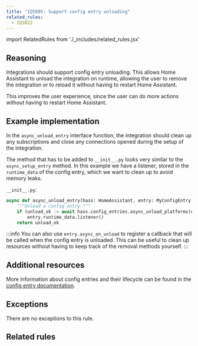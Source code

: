 ```yaml
---
title: "IQS005: Support config entry unloading"
related_rules:
  - IQS022
---
```

import RelatedRules from './_includes/related_rules.jsx'

## Reasoning

Integrations should support config entry unloading.
This allows Home Assistant to unload the integration on runtime, allowing the user to remove the integration or to reload it without having to restart Home Assistant.

This improves the user experience, since the user can do more actions without having to restart Home Assistant.

## Example implementation

In the `async_unload_entry` interface function, the integration should clean up any subscriptions and close any connections opened during the setup of the integration.

The method that has to be added to `__init__.py` looks very similar to the `async_setup_entry` method.
In this example we have a listener, stored in the `runtime_data` of the config entry, which we want to clean up to avoid memory leaks.

`__init__.py`:
```python showLineNumbers
async def async_unload_entry(hass: HomeAssistant, entry: MyConfigEntry) -> bool:
    """Unload a config entry."""
    if (unload_ok := await hass.config_entries.async_unload_platforms(entry, PLATFORMS))
        entry.runtime_data.listener()
    return unload_ok
```

:::info
You can also use `entry.async_on_unload` to register a callback that will be called when the config entry is unloaded.
This can be useful to clean up resources without having to keep track of the removal methods yourself.
:::

## Additional resources

More information about config entries and their lifecycle can be found in the [config entry documentation](../../../config_entries_index).

## Exceptions

There are no exceptions to this rule.

## Related rules

<RelatedRules relatedRules={frontMatter.related_rules}></RelatedRules>
